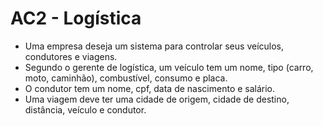 # AC2 - Logística

- Uma empresa deseja um sistema para controlar seus veículos, condutores e viagens.
- Segundo o gerente de logística, um veículo tem um nome, tipo (carro, moto, caminhão), combustível, consumo e placa.
- O condutor tem um nome, cpf, data de nascimento e salário.
- Uma viagem deve ter uma cidade de origem, cidade de destino, distância, veículo e condutor.